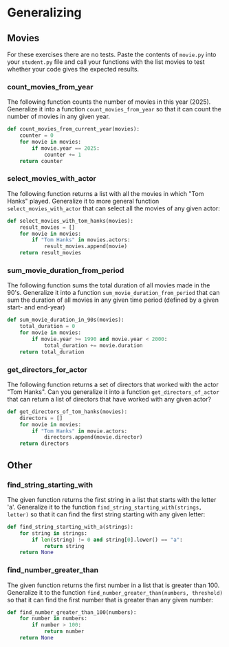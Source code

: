 # Generalizing

## Movies

For these exercises there are no tests. Paste the contents of `movie.py` into your `student.py` file and call your
functions with the list movies to test whether your code gives the expected results.

### count_movies_from_year

The following function counts the number of movies in this year (2025). Generalize it into a function
`count_movies_from_year` so that it can count the number of movies in any given year.

```python
def count_movies_from_current_year(movies):
    counter = 0
    for movie in movies:
        if movie.year == 2025:
            counter += 1
    return counter
```

### select_movies_with_actor

The following function returns a list with all the movies in which "Tom Hanks" played. Generalize it to more general
function `select_movies_with_actor` that can select all the movies of any given actor:

```python
def select_movies_with_tom_hanks(movies):
    result_movies = []
    for movie in movies:
        if "Tom Hanks" in movies.actors:
            result_movies.append(movie)
    return result_movies
```

### sum_movie_duration_from_period

The following function sums the total duration of all movies made in the 90's. Generalize it into a function `sum_movie_duration_from_period` that can sum the duration of all movies in any given time period (defined by a given
start- and end-year)

```python
def sum_movie_duration_in_90s(movies):
    total_duration = 0
    for movie in movies:
        if movie.year >= 1990 and movie.year < 2000:
            total_duration += movie.duration
    return total_duration
```

### get_directors_for_actor

The following function returns a set of directors that worked with the actor "Tom Hanks". Can you generalize it into a
function `get_directors_of_actor` that can return a list of directors that have worked with any given actor?

```python
def get_directors_of_tom_hanks(movies):
    directors = []
    for movie in movies:
        if "Tom Hanks" in movie.actors:
            directors.append(movie.director)
    return directors
```

## Other

### find_string_starting_with

The given function returns the first string in a list that starts with the letter 'a'. Generalize it to the function
`find_string_starting_with(strings, letter)` so that it can find the first string starting with any given letter:

```python
def find_string_starting_with_a(strings):
    for string in strings:
        if len(string) != 0 and string[0].lower() == "a":
            return string
    return None
```

### find_number_greater_than

The given function returns the first number in a list that is greater than 100. Generalize it to the function
`find_number_greater_than(numbers, threshold)` so that it can find the first number that is greater than any given
number:

```python
def find_number_greater_than_100(numbers):
    for number in numbers:
        if number > 100:
            return number
    return None
```
